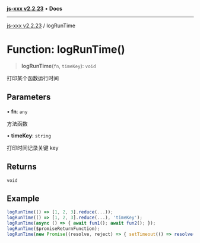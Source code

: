[**js-xxx v2.2.23**](../README.md) • **Docs**

***

[js-xxx v2.2.23](../README.md) / logRunTime

# Function: logRunTime()

> **logRunTime**(`fn`, `timeKey`): `void`

打印某个函数运行时间

## Parameters

• **fn**: `any`

方法函数

• **timeKey**: `string`

打印时间记录关键 key

## Returns

`void`

## Example

```ts
logRunTime(() => [1, 2, 3].reduce(...));
logRunTime(() => [1, 2, 3].reduce(...), 'timeKey');
logRunTime(async () => { await fun1(); await fun2(); });
logRunTime($promiseReturnFunction);
logRunTime(new Promise((resolve, reject) => { setTimeout(() => resolve('test'), 1000) }));
```
